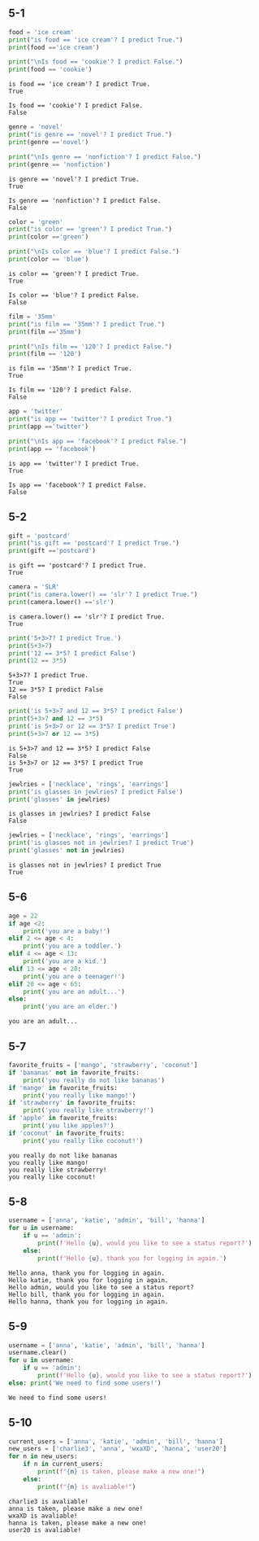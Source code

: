 ## 5-1


```python
food = 'ice cream'
print("is food == 'ice cream'? I predict True.")
print(food =='ice cream')

print("\nIs food == 'cookie'? I predict False.")
print(food == 'cookie')
```

    is food == 'ice cream'? I predict True.
    True
    
    Is food == 'cookie'? I predict False.
    False
    


```python
genre = 'novel'
print("is genre == 'novel'? I predict True.")
print(genre =='novel')

print("\nIs genre == 'nonfiction'? I predict False.")
print(genre == 'nonfiction')
```

    is genre == 'novel'? I predict True.
    True
    
    Is genre == 'nonfiction'? I predict False.
    False
    


```python
color = 'green'
print("is color == 'green'? I predict True.")
print(color =='green')

print("\nIs color == 'blue'? I predict False.")
print(color == 'blue')
```

    is color == 'green'? I predict True.
    True
    
    Is color == 'blue'? I predict False.
    False
    


```python
film = '35mm'
print("is film == '35mm'? I predict True.")
print(film =='35mm')

print("\nIs film == '120'? I predict False.")
print(film == '120')
```

    is film == '35mm'? I predict True.
    True
    
    Is film == '120'? I predict False.
    False
    


```python
app = 'twitter'
print("is app == 'twitter'? I predict True.")
print(app =='twitter')

print("\nIs app == 'facebook'? I predict False.")
print(app == 'facebook')
```

    is app == 'twitter'? I predict True.
    True
    
    Is app == 'facebook'? I predict False.
    False
    

## 5-2


```python
gift = 'postcard'
print("is gift == 'postcard'? I predict True.")
print(gift =='postcard')
```

    is gift == 'postcard'? I predict True.
    True
    


```python
camera = 'SLR'
print("is camera.lower() == 'slr'? I predict True.")
print(camera.lower() =='slr')
```

    is camera.lower() == 'slr'? I predict True.
    True
    


```python
print('5+3>7? I predict True.')
print(5+3>7)
print('12 == 3*5? I predict False')
print(12 == 3*5)
```

    5+3>7? I predict True.
    True
    12 == 3*5? I predict False
    False
    


```python
print('is 5+3>7 and 12 == 3*5? I predict False')
print(5+3>7 and 12 == 3*5)
print('is 5+3>7 or 12 == 3*5? I predict True')
print(5+3>7 or 12 == 3*5)
```

    is 5+3>7 and 12 == 3*5? I predict False
    False
    is 5+3>7 or 12 == 3*5? I predict True
    True
    


```python
jewlries = ['necklace', 'rings', 'earrings']
print('is glasses in jewlries? I predict False')
print('glasses' in jewlries)
```

    is glasses in jewlries? I predict False
    False
    


```python
jewlries = ['necklace', 'rings', 'earrings']
print('is glasses not in jewlries? I predict True')
print('glasses' not in jewlries)
```

    is glasses not in jewlries? I predict True
    True
    

## 5-6


```python
age = 22
if age <2:
    print('you are a baby!')
elif 2 <= age < 4:
    print('you are a toddler.')
elif 4 <= age < 13:
    print('you are a kid.')
elif 13 <= age < 20:
    print('you are a teenager!')
elif 20 <= age < 65:
    print('you are an adult...')
else:
    print('you are an elder.')
```

    you are an adult...
    

## 5-7


```python
favorite_fruits = ['mango', 'strawberry', 'coconut']
if 'bananas' not in favorite_fruits:
    print('you really do not like bananas')
if 'mango' in favorite_fruits:
    print('you really like mango!')
if 'strawberry' in favorite_fruits:
    print('you really like strawberry!')
if 'apple' in favorite_fruits:
    print('you like apples?')
if 'coconut' in favorite_fruits:
    print('you really like coconut!')
```

    you really do not like bananas
    you really like mango!
    you really like strawberry!
    you really like coconut!
    

## 5-8


```python
username = ['anna', 'katie', 'admin', 'bill', 'hanna']
for u in username:
    if u == 'admin':
        print(f'Hello {u}, would you like to see a status report?')
    else:
        print(f'Hello {u}, thank you for logging in again.')
```

    Hello anna, thank you for logging in again.
    Hello katie, thank you for logging in again.
    Hello admin, would you like to see a status report?
    Hello bill, thank you for logging in again.
    Hello hanna, thank you for logging in again.
    

## 5-9


```python
username = ['anna', 'katie', 'admin', 'bill', 'hanna']
username.clear()
for u in username:
    if u == 'admin':
        print(f'Hello {u}, would you like to see a status report?')
else: print('We need to find some users!')
```

    We need to find some users!
    

## 5-10


```python
current_users = ['anna', 'katie', 'admin', 'bill', 'hanna']
new_users = ['charlie3', 'anna', 'wxaXD', 'hanna', 'user20']
for n in new_users:
    if n in current_users:
        print(f"{n} is taken, please make a new one!")
    else: 
        print(f"{n} is avaliable!")
```

    charlie3 is avaliable!
    anna is taken, please make a new one!
    wxaXD is avaliable!
    hanna is taken, please make a new one!
    user20 is avaliable!
    


```python

```
